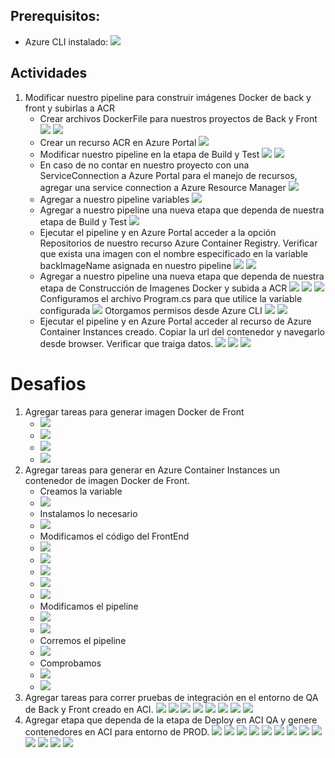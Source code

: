 ## Prerequisitos:
- Azure CLI instalado:
![](imagenes/1.png)

## Actividades
1. Modificar nuestro pipeline para construir imágenes Docker de back y front y subirlas a ACR
    - Crear archivos DockerFile para nuestros proyectos de Back y Front
    ![](imagenes/2.png)
    ![](imagenes/3.png)
    - Crear un recurso ACR en Azure Portal
    ![](imagenes/4.png)
    - Modificar nuestro pipeline en la etapa de Build y Test
    ![](imagenes/5.png)
    ![](imagenes/6.png)
    - En caso de no contar en nuestro proyecto con una ServiceConnection a Azure Portal para el manejo de recursos, agregar una service connection a Azure Resource Manager
    ![](imagenes/7.png)
    - Agregar a nuestro pipeline variables
    ![](imagenes/8.png)
    - Agregar a nuestro pipeline una nueva etapa que dependa de nuestra etapa de Build y Test
    ![](imagenes/9.png)
    - Ejecutar el pipeline y en Azure Portal acceder a la opción Repositorios de nuestro recurso Azure Container Registry. Verificar que exista una imagen con el nombre especificado en la variable backImageName asignada en nuestro pipeline
    ![](imagenes/10.png)
    ![](imagenes/11.png)
    - Agregar a nuestro pipeline una nueva etapa que dependa de nuestra etapa de Construcción de Imagenes Docker y subida a ACR
    ![](imagenes/16.png)
    ![](imagenes/17.png)
    ![](imagenes/18.png)
    Configuramos el archivo Program.cs para que utilice la variable configurada
    ![](imagenes/19.png)
    Otorgamos permisos desde Azure CLI
    ![](imagenes/20.png)
    ![](imagenes/21.png)
    - Ejecutar el pipeline y en Azure Portal acceder al recurso de Azure Container Instances creado. Copiar la url del contenedor y navegarlo desde browser. Verificar que traiga datos.
    ![](imagenes/22.png)
    ![](imagenes/22A.png)
    ![](imagenes/22B.png)

# Desafios
1. Agregar tareas para generar imagen Docker de Front
    - ![](imagenes/12.png)
    - ![](imagenes/13.png)
    - ![](imagenes/14.png)
    - ![](imagenes/15.png)
2. Agregar tareas para generar en Azure Container Instances un contenedor de imagen Docker de Front.
    - Creamos la variable
    - ![](imagenes/23.png)
    - Instalamos lo necesario
    - ![](imagenes/31.png)
    - Modificamos el código del FrontEnd
    - ![](imagenes/24.png)
    - ![](imagenes/24A.png)
    - ![](imagenes/25.png)
    - ![](imagenes/26.png)
    - ![](imagenes/32.png)
    - Modificamos el pipeline
    - ![](imagenes/27.png)
    - ![](imagenes/28.png)
    - Corremos el pipeline
    - ![](imagenes/29.png)
    - Comprobamos
    - ![](imagenes/30.png)
    - ![](imagenes/33.png)
3. Agregar tareas para correr pruebas de integración en el entorno de QA de Back y Front creado en ACI.
![](imagenes/34.png)
![](imagenes/35A.png)
![](imagenes/35B.png)
![](imagenes/35C.png)
![](imagenes/35D.png)
![](imagenes/35E.png)
![](imagenes/36.png)
![](imagenes/37.png)
4. Agregar etapa que dependa de la etapa de Deploy en ACI QA y genere contenedores en ACI para entorno de PROD.
![](imagenes/38.png)
![](imagenes/39.png)
![](imagenes/40.png)
![](imagenes/41.png)
![](imagenes/42.png)
![](imagenes/44.png)
![](imagenes/43.png)
![](imagenes/45.png)
![](imagenes/46.png)
![](imagenes/47.png)
![](imagenes/48.png)
![](imagenes/49.png)
![](imagenes/50.png)